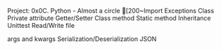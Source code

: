 Project: 0x0C. Python - Almost a circle
[200~Import
Exceptions
Class
Private attribute
Getter/Setter
Class method
Static method
Inheritance
Unittest
Read/Write file

args and kwargs
Serialization/Deserialization
JSON
